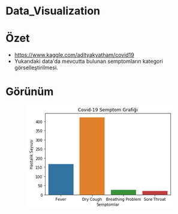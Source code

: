  # Data_Visualization


# Özet
* https://www.kaggle.com/adityakyatham/covid19 
* Yukarıdaki data'da mevcutta bulunan semptomların kategori görselleştirilmesi.


# Görünüm

<p align="center">
    <img src="https://github.com/SouL-H/Data_Visualization/blob/master/Covid-19/img/Corona.png?raw=true"  alt="Observer">
</p>
